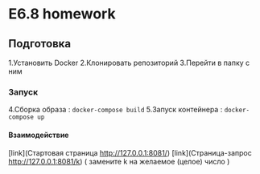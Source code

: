 # E6.8 homework

## Подготовка

1.Установить Docker
2.Клонировать репозиторий
3.Перейти в папку с ним

### Запуск

4.Сборка образа : `docker-compose build`
5.Запуск контейнера : `docker-compose up` 

#### Взаимодействие

[link](Стартовая страница http://127.0.0.1:8081/)
[link](Страница-запрос http://127.0.0.1:8081/k)
   ( замените k на желаемое (целое) число )